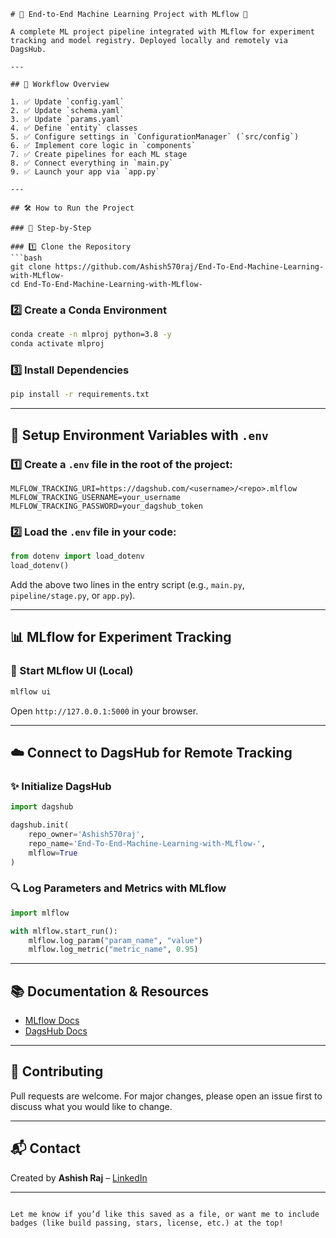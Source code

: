 
````
# 🧠 End-to-End Machine Learning Project with MLflow 🚀

A complete ML project pipeline integrated with MLflow for experiment tracking and model registry. Deployed locally and remotely via DagsHub.

---

## 📌 Workflow Overview

1. ✅ Update `config.yaml`
2. ✅ Update `schema.yaml`
3. ✅ Update `params.yaml`
4. ✅ Define `entity` classes
5. ✅ Configure settings in `ConfigurationManager` (`src/config`)
6. ✅ Implement core logic in `components`
7. ✅ Create pipelines for each ML stage
8. ✅ Connect everything in `main.py`
9. ✅ Launch your app via `app.py`

---

## 🛠️ How to Run the Project

### 🔁 Step-by-Step

### 1️⃣ Clone the Repository
```bash
git clone https://github.com/Ashish570raj/End-To-End-Machine-Learning-with-MLflow-
cd End-To-End-Machine-Learning-with-MLflow-
````

### 2️⃣ Create a Conda Environment

```bash
conda create -n mlproj python=3.8 -y
conda activate mlproj
```

### 3️⃣ Install Dependencies

```bash
pip install -r requirements.txt
```

---

## 🔐 Setup Environment Variables with `.env`

### 1️⃣ Create a `.env` file in the root of the project:

```env
MLFLOW_TRACKING_URI=https://dagshub.com/<username>/<repo>.mlflow
MLFLOW_TRACKING_USERNAME=your_username
MLFLOW_TRACKING_PASSWORD=your_dagshub_token
```

### 2️⃣ Load the `.env` file in your code:

```python
from dotenv import load_dotenv
load_dotenv()
```

Add the above two lines in the entry script (e.g., `main.py`, `pipeline/stage.py`, or `app.py`).

---

## 📊 MLflow for Experiment Tracking

### 🧪 Start MLflow UI (Local)

```bash
mlflow ui
```

Open `http://127.0.0.1:5000` in your browser.

---

## ☁️ Connect to DagsHub for Remote Tracking

### ✨ Initialize DagsHub

```python
import dagshub

dagshub.init(
    repo_owner='Ashish570raj',
    repo_name='End-To-End-Machine-Learning-with-MLflow-',
    mlflow=True
)
```

### 🔍 Log Parameters and Metrics with MLflow

```python
import mlflow

with mlflow.start_run():
    mlflow.log_param("param_name", "value")
    mlflow.log_metric("metric_name", 0.95)
```

---

## 📚 Documentation & Resources

* [MLflow Docs](https://mlflow.org/docs/latest/index.html)
* [DagsHub Docs](https://dagshub.com/docs/)

---

## 🤝 Contributing

Pull requests are welcome. For major changes, please open an issue first to discuss what you would like to change.

---

## 📬 Contact

Created by **Ashish Raj** – [LinkedIn](https://linkedin.com/in/ashish570raj)

---

```

Let me know if you’d like this saved as a file, or want me to include badges (like build passing, stars, license, etc.) at the top!
```
